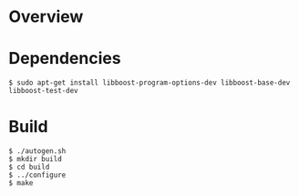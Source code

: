 Overview
========

# Dependencies
```
$ sudo apt-get install libboost-program-options-dev libboost-base-dev libboost-test-dev
```

# Build
```
$ ./autogen.sh
$ mkdir build
$ cd build
$ ../configure
$ make
```
